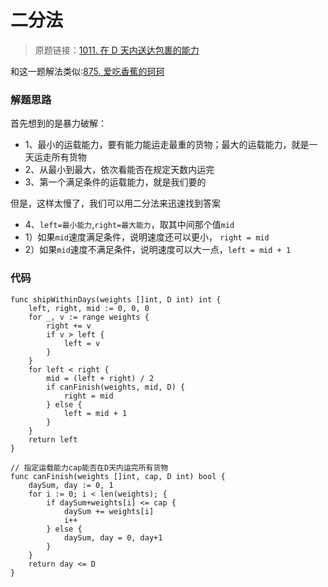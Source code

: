 # 二分法
> 原题链接：[1011. 在 D 天内送达包裹的能力](https://leetcode-cn.com/problems/capacity-to-ship-packages-within-d-days/)

和这一题解法类似:[875. 爱吃香蕉的珂珂](https://leetcode-cn.com/problems/koko-eating-bananas/)

### 解题思路
首先想到的是暴力破解：
* 1、最小的运载能力，要有能力能运走最重的货物；最大的运载能力，就是一天运走所有货物
* 2、从最小到最大，依次看能否在规定天数内运完
* 3、第一个满足条件的运载能力，就是我们要的

但是，这样太慢了，我们可以用二分法来迅速找到答案
* 4、``left=最小能力``,``right=最大能力``，取其中间那个值``mid``
* 1）如果``mid``速度满足条件，说明速度还可以更小， ``right = mid``
* 2）如果``mid``速度不满足条件，说明速度可以大一点，``left = mid + 1``

### 代码

```golang
func shipWithinDays(weights []int, D int) int {
	left, right, mid := 0, 0, 0
	for _, v := range weights {
		right += v
		if v > left {
			left = v
		}
	}
	for left < right {
		mid = (left + right) / 2
		if canFinish(weights, mid, D) {
			right = mid
		} else {
			left = mid + 1
		}
	}
	return left
}

// 指定运载能力cap能否在D天内运完所有货物
func canFinish(weights []int, cap, D int) bool {
	daySum, day := 0, 1
	for i := 0; i < len(weights); {
		if daySum+weights[i] <= cap {
			daySum += weights[i]
			i++
		} else {
			daySum, day = 0, day+1
		}
	}
	return day <= D
}
```